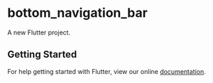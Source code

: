 # bottom_navigation_bar

A new Flutter project.

## Getting Started

For help getting started with Flutter, view our online
[documentation](https://flutter.io/).
